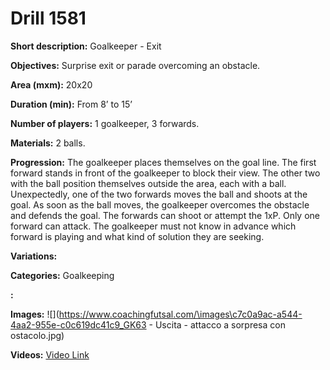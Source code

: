 # Drill 1581

**Short description:**
Goalkeeper - Exit

**Objectives:**
Surprise exit or parade overcoming an obstacle.

**Area (mxm):**
20x20

**Duration (min):**
From 8’ to 15’

**Number of players:**
1 goalkeeper, 3 forwards.

**Materials:**
2 balls.

**Progression:**
The goalkeeper places themselves on the goal line. The first forward stands in front of the goalkeeper to block their view. The other two with the ball position themselves outside the area, each with a ball. Unexpectedly, one of the two forwards moves the ball and shoots at the goal. As soon as the ball moves, the goalkeeper overcomes the obstacle and defends the goal. The forwards can shoot or attempt the 1xP. Only one forward can attack. The goalkeeper must not know in advance which forward is playing and what kind of solution they are seeking.

**Variations:**


**Categories:**
Goalkeeping

**:**


**Images:**
![](https://www.coachingfutsal.com/\images\c7c0a9ac-a544-4aa2-955e-c0c619dc41c9_GK63 - Uscita - attacco a sorpresa con ostacolo.jpg)

**Videos:**
[Video Link](https://www.youtube.com/embed/0QskpBGLoFU)


